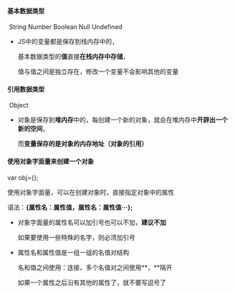 #### 基本数据类型

​		String Number Boolean Null Undefined

- JS中的变量都是保存到栈内存中的，

  基本数据类型的**值**直接**在栈内存中存储**，

  值与值之间是独立存在，修改一个变量不会影响其他的变量

#### 引用数据类型

​		Object

- 对象是保存到**堆内存**中的，每创建一个新的对象，就会在堆内存中**开辟出一个新的空间**，

  而**变量保存的是对象的内存地址（对象的引用）**

#### 使用对象字面量来创建一个对象

var obj={);

使用对象字面量，可以在创建对象时，直接指定对象中的属性

语法：**{属性名：属性值，属性名：属性值···};**

- 对象字面量的属性名可以加引号也可以不加，**建议不加**

  如果要使用一些特殊的名字，则必须加引号

- 属性名和属性值是一组一组的名值对结构

  名和值之间使用：连接，多个名值对之间使用**，**隔开

  如果一个属性之后沿有其他的属性了，就不要写逗号了
